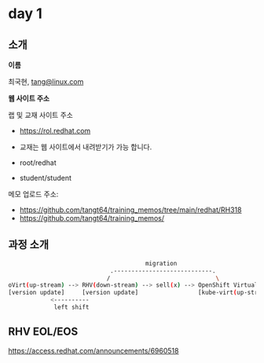# day 1
## 소개

__이름__

최국현, tang@linux.com


__웹 사이트 주소__

랩 및 교재 사이트 주소
- https://rol.redhat.com
- 교재는 웹 사이트에서 내려받기가 가능 합니다.

- root/redhat
- student/student


메모 업로드 주소: 
- https://github.com/tangt64/training_memos/tree/main/redhat/RH318
- https://github.com/tangt64/training_memos/

## 과정 소개

```bash
                                       migration
                             .----------------------------.
                            /                              \
oVirt(up-stream) --> RHV(down-stream) --> sell(x) --> OpenShift Virtualization <-- okd(up-stream)
[version update]     [version update]                 [kube-virt(up-stream)]
            <----------
             left shift
```

RHV EOL/EOS
---
https://access.redhat.com/announcements/6960518

